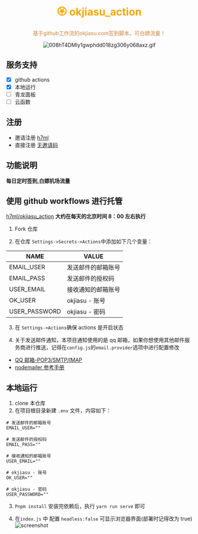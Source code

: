 <h1 align="center" >
<font color=orange>🏵️ okjiasu_action</font>
</h1>

<p align="center">
<font color=Peru>基于github工作流的okjiasu.com签到脚本。可白嫖流量！</font>

</p>

<div align="center">

![008hT4DMly1gwphdd018zg306y068axz.gif](https://p3-passport.byteimg.com/img/user-avatar/82ba4927bd1b67655c30daf0a25d4c16~180x180.awebp)

</div>

## 服务支持

- [x] github actions
- [x] 本地运行
- [ ] 青龙面板
- [ ] 云函数

## 注册

- 邀请注册 [h7ml](https://o.okjiasu.com/auth/register?code=AyLB)
- 直接注册 [无邀请码](https://okjiasu.com/auth/register)

## 功能说明

**每日定时签到,白嫖机场流量**

## 使用 github workflows 进行托管

[h7ml/okjiasu_action](https://github.com/h7ml/okjiasu_action.git)
**大约在每天的北京时间 8：00 左右执行**

1. Fork 仓库

2. 在仓库 `Settings->Secrets->Actions`中添加如下几个变量：

| NAME          | VALUE              |
| ------------- | ------------------ |
| EMAIL_USER    | 发送邮件的邮箱账号 |
| EMAIL_PASS    | 发送邮件的授权码   |
| USER_EMAIL    | 接收通知的邮箱账号 |
| OK_USER       | okjiasu - 账号     |
| USER_PASSWORD | okjiasu - 密码     |

3. 在 `Settings->Actions`确保 actions 是开启状态

4. 关于发送邮件通知，本项目通知使用的是 qq 邮箱，如果你想使用其他邮件服务商进行推送，记得在`config.js`的`email.provider`选项中进行配置修改

- [QQ 邮箱-POP3/SMTP/IMAP](hhttps://service.mail.qq.com/cgi-bin/help?id=28&no=167&subtype=1)
- [nodemailer 参考手册](https://www.npmjs.com/package/nodemailer)

## 本地运行

1. clone 本仓库
2. 在项目根目录新建 `.env` 文件，内容如下：

```
# 发送邮件的邮箱账号
EMAIL_USER=""

# 发送邮件的授权码
EMAIL_PASS=""

# 接收通知的邮箱账号
USER_EMAIL=""

# okjiasu - 账号
OK_USER=""

# okjiasu - 密码
USER_PASSWORD=""
```

3. `Pnpm install` 安装完依赖后，执行 `yarn run serve` 即可

4. 在`index.js` 中 配置 `headless:false` 可显示浏览器界面(部署时记得改为 true) ![screenshot](./okjiasu/screenshot.gif)
</div>
